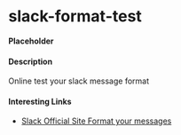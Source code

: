 # slack-format-test

**Placeholder**

#### Description 

Online test your slack message format


#### Interesting Links

- [Slack Official Site Format your messages](https://get.slack.help/hc/en-us/articles/202288908-Format-your-messages)

